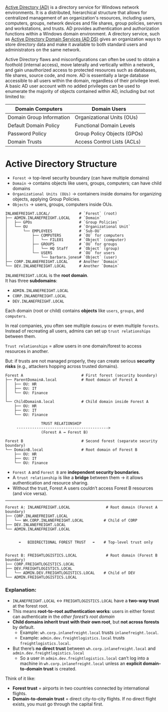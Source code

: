 [Active Directory (AD)](https://docs.microsoft.com/en-us/windows-server/identity/ad-ds/get-started/virtual-dc/active-directory-domain-services-overview) is a directory service for Windows network environments. It is a distributed, hierarchical structure that allows for centralized management of an organization's resources, including users, computers, groups, network devices and file shares, group policies, servers and workstations, and trusts. AD provides authentication and authorization functions within a Windows domain environment. A directory service, such as [Active Directory Domain Services (AD DS)](https://docs.microsoft.com/en-us/windows-server/identity/ad-ds/get-started/virtual-dc/active-directory-domain-services-overview) gives an organization ways to store directory data and make it available to both standard users and administrators on the same network.

Active Directory flaws and misconfigurations can often be used to obtain a foothold (internal access), move laterally and vertically within a network, and gain unauthorized access to protected resources such as databases, file shares, source code, and more. AD is essentially a large database accessible to all users within the domain, regardless of their privilege level. A basic AD user account with no added privileges can be used to enumerate the majority of objects contained within AD, including but not limited to:

| Domain Computers         | Domain Users                |
| ------------------------ | --------------------------- |
| Domain Group Information | Organizational Units (OUs)  |
| Default Domain Policy    | Functional Domain Levels    |
| Password Policy          | Group Policy Objects (GPOs) |
| Domain Trusts            | Access Control Lists (ACLs) |

# Active Directory Structure

- `Forest` → top-level security boundary (can have multiple domains)
- `Domain` → contains objects like users, groups, computers; can have child domains
- `Organizational Units (OUs)` → containers inside domains for organizing objects, applying Group Policies.
- `Objects` → users, groups, computers inside OUs.

```
INLANEFREIGHT.LOCAL/             # `Forest` (root)
├── ADMIN.INLANEFREIGHT.LOCAL    # `Domain`
│   ├── GPOs                     # `Group Policies`
│   └── OU                       # `Organizational Unit`
│       └── EMPLOYEES            # `Sub-OU`
│           ├── COMPUTERS        # `OU` for computers
│           │   └── FILE01       # `Object` (computer)
│           ├── GROUPS           # `OU` for groups
│           │   └── HQ Staff     # `Object` (group)
│           └── USERS            # `OU` for users
│               └── barbara.jones# `Object` (user)
├── CORP.INLANEFREIGHT.LOCAL     # Another `Domain`
└── DEV.INLANEFREIGHT.LOCAL      # Another `Domain`
```

`INLANEFREIGHT.LOCAL` is the **root domain**.  
It has three **subdomains**:

- `ADMIN.INLANEFREIGHT.LOCAL`
- `CORP.INLANEFREIGHT.LOCAL`
- `DEV.INLANEFREIGHT.LOCAL`

Each domain (root or child) contains **objects** like `users`, `groups`, and `computers`.

In real companies, you often see multiple `domains` or even multiple `forests`.  
Instead of recreating all users, admins can set up `trust relationships` between them.

`Trust relationships` = allow users in one domain/forest to access resources in another.

But: if trusts are not managed properly, they can create serious **security risks** (e.g., attackers hopping across trusted domains).

```
Forest A                          # First forest (security boundary)
├── ParentDomainA.local           # Root domain of Forest A
│   ├── OU: HR
│   ├── OU: IT
│   └── OU: Finance
│
└── ChildDomainA.local            # Child domain inside Forest A
    ├── OU: HR
    ├── OU: IT
    └── OU: Finance

                TRUST RELATIONSHIP
     ----------------------------------------->
                (Forest A ↔ Forest B)

Forest B                          # Second forest (separate security boundary)
└── DomainB.local                 # Root domain of Forest B
    ├── OU: HR
    ├── OU: IT
    └── OU: Finance
```

- `Forest A` and `Forest B` are **independent security boundaries**.
- A `trust relationship` is like a **bridge** between them → it allows authentication and resource sharing.
- Without the trust, Forest A users couldn’t access Forest B resources (and vice versa).

---

```
Forest A: INLANEFREIGHT.LOCAL                # Root domain (Forest A boundary)
├── CORP.INLANEFREIGHT.LOCAL
│   └── WH.CORP.INLANEFREIGHT.LOCAL         # Child of CORP
├── DEV.INLANEFREIGHT.LOCAL
└── ADMIN.INLANEFREIGHT.LOCAL


      ⬌   BIDIRECTIONAL FOREST TRUST   ⬌    # Top-level trust only


Forest B: FREIGHTLOGISTICS.LOCAL             # Root domain (Forest B boundary)
├── CORP.FREIGHTLOGISTICS.LOCAL
├── DEV.FREIGHTLOGISTICS.LOCAL
│   └── ADMIN.DEV.FREIGHTLOGISTICS.LOCAL    # Child of DEV
└── ADMIN.FREIGHTLOGISTICS.LOCAL
```

### Explanation:

- `INLANEFREIGHT.LOCAL` ↔ `FREIGHTLOGISTICS.LOCAL` have a **two-way trust** at the forest root.
- This means **root-to-root authentication works**: users in either forest can authenticate in the _other forest’s root domain_
- **Child domains inherit trust with their own root**, but **not across forests** by default.
    - Example: `wh.corp.inlanefreight.local` trusts `inlanefreight.local`.
    - Example: `admin.dev.freightlogistics.local` trusts `freightlogistics.local`.
- But there’s **no direct trust** between `wh.corp.inlanefreight.local` and `admin.dev.freightlogistics.local`
    - So a user in `admin.dev.freightlogistics.local` can’t log into a machine in `wh.corp.inlanefreight.local` unless an **explicit domain-to-domain trust** is created.
 
Think of it like:

- **Forest trust** = airports in two countries connected by international flights.  
- **Domain-to-domain trust** = direct city-to-city flights. If no direct flight exists, you must go through the capital first.


